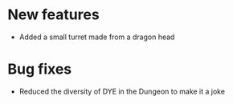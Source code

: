 # New features
* Added a small turret made from a dragon head
# Bug fixes
* Reduced the diversity of DYE in the Dungeon to make it a joke